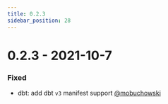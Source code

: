 ```yaml
---
title: 0.2.3
sidebar_position: 28
---
```


# 0.2.3 - 2021-10-7

### Fixed

* dbt: add dbt `v3` manifest support [@mobuchowski](https://github.com/mobuchowski)